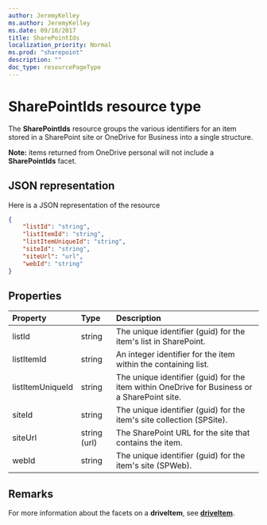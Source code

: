 ```yaml
---
author: JeremyKelley
ms.author: JeremyKelley
ms.date: 09/10/2017
title: SharePointIds
localization_priority: Normal
ms.prod: "sharepoint"
description: ""
doc_type: resourcePageType
---
```


# SharePointIds resource type

The **SharePointIds** resource groups the various identifiers for an item stored in a SharePoint site or OneDrive for Business into a single structure.

**Note:** items returned from OneDrive personal will not include a **SharePointIds** facet.

## JSON representation

Here is a JSON representation of the resource

<!-- {
  "blockType": "resource",
  "optionalProperties": [ "listId", "listItemId", "listItemUniqueId", "siteId", "siteUrl", "webId" ],
  "@odata.type": "microsoft.graph.sharepointIds"
}-->

```json
{
    "listId": "string",
    "listItemId": "string",
    "listItemUniqueId": "string",
    "siteId": "string",
    "siteUrl": "url",
    "webId": "string"
}
```

## Properties

| Property         | Type         | Description
|:-----------------|:-------------|:-------------------------------------------
| listId           | string       | The unique identifier (guid) for the item's list in SharePoint.
| listItemId       | string       | An integer identifier for the item within the containing list.
| listItemUniqueId | string       | The unique identifier (guid) for the item within OneDrive for Business or a SharePoint site.
| siteId           | string       | The unique identifier (guid) for the item's site collection (SPSite).
| siteUrl          | string (url) | The SharePoint URL for the site that contains the item.
| webId            | string       | The unique identifier (guid) for the item's site (SPWeb).

## Remarks

For more information about the facets on a **driveItem**, see [**driveItem**](driveitem.md).



<!-- uuid: 8fcb5dbc-d5aa-4681-8e31-b001d5168d79
2015-10-25 14:57:30 UTC -->
<!-- {
  "type": "#page.annotation",
  "description": "The SharepointIds facet provides Sharepoint ids associated with an item.",
  "keywords": "item, unique, id, csom, facet",
  "section": "documentation",
  "tocPath": "Facets/SharepointIds"
} -->
